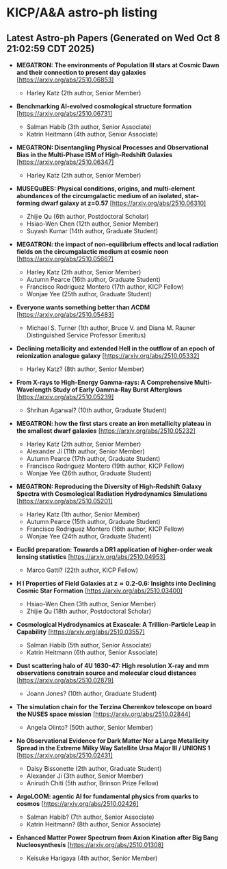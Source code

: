# KICP/A&A astro-ph listing

## Latest Astro-ph Papers (Generated on Wed Oct  8 21:02:59 CDT 2025)

- **MEGATRON: The environments of Population III stars at Cosmic Dawn and their connection to present day galaxies**
[https://arxiv.org/abs/2510.06853]
  + Harley Katz (2th author, Senior Member)

- **Benchmarking AI-evolved cosmological structure formation**
[https://arxiv.org/abs/2510.06731]
  + Salman Habib (3th author, Senior Associate)
  + Katrin Heitmann (4th author, Senior Associate)

- **MEGATRON: Disentangling Physical Processes and Observational Bias in the Multi-Phase ISM of High-Redshift Galaxies**
[https://arxiv.org/abs/2510.06347]
  + Harley Katz (2th author, Senior Member)

- **MUSEQuBES: Physical conditions, origins, and multi-element abundances of the circumgalactic medium of an isolated, star-forming dwarf galaxy at z=0.57**
[https://arxiv.org/abs/2510.06310]
  + Zhijie Qu (6th author, Postdoctoral Scholar)
  + Hsiao-Wen Chen (12th author, Senior Member)
  + Suyash Kumar (14th author, Graduate Student)

- **MEGATRON: the impact of non-equilibrium effects and local radiation fields on the circumgalactic medium at cosmic noon**
[https://arxiv.org/abs/2510.05667]
  + Harley Katz (2th author, Senior Member)
  + Autumn Pearce (16th author, Graduate Student)
  + Francisco Rodriguez Montero (17th author, KICP Fellow)
  + Wonjae Yee (25th author, Graduate Student)

- **Everyone wants something better than $Λ$CDM**
[https://arxiv.org/abs/2510.05483]
  + Michael S. Turner (1th author, Bruce V. and Diana M. Rauner Distinguished Service Professor Emeritus)

- **Declining metallicity and extended HeII in the outflow of an epoch of reionization analogue galaxy**
[https://arxiv.org/abs/2510.05332]
  + Harley Katz? (8th author, Senior Member)

- **From X-rays to High-Energy Gamma-rays: A Comprehensive Multi-Wavelength Study of Early Gamma-Ray Burst Afterglows**
[https://arxiv.org/abs/2510.05239]
  + Shrihan Agarwal? (10th author, Graduate Student)

- **MEGATRON: how the first stars create an iron metallicity plateau in the smallest dwarf galaxies**
[https://arxiv.org/abs/2510.05232]
  + Harley Katz (2th author, Senior Member)
  + Alexander Ji (11th author, Senior Member)
  + Autumn Pearce (17th author, Graduate Student)
  + Francisco Rodriguez Montero (19th author, KICP Fellow)
  + Wonjae Yee (26th author, Graduate Student)

- **MEGATRON: Reproducing the Diversity of High-Redshift Galaxy Spectra with Cosmological Radiation Hydrodynamics Simulations**
[https://arxiv.org/abs/2510.05201]
  + Harley Katz (1th author, Senior Member)
  + Autumn Pearce (15th author, Graduate Student)
  + Francisco Rodriguez Montero (16th author, KICP Fellow)
  + Wonjae Yee (24th author, Graduate Student)

- **Euclid preparation: Towards a DR1 application of higher-order weak lensing statistics**
[https://arxiv.org/abs/2510.04953]
  + Marco Gatti? (22th author, KICP Fellow)

- **H I Properties of Field Galaxies at $\boldsymbol{z\approx 0.2}$-0.6: Insights into Declining Cosmic Star Formation**
[https://arxiv.org/abs/2510.03400]
  + Hsiao-Wen Chen (3th author, Senior Member)
  + Zhijie Qu (18th author, Postdoctoral Scholar)

- **Cosmological Hydrodynamics at Exascale: A Trillion-Particle Leap in Capability**
[https://arxiv.org/abs/2510.03557]
  + Salman Habib (5th author, Senior Associate)
  + Katrin Heitmann (6th author, Senior Associate)

- **Dust scattering halo of 4U 1630-47: High resolution X-ray and mm observations constrain source and molecular cloud distances**
[https://arxiv.org/abs/2510.02879]
  + Joann Jones? (10th author, Graduate Student)

- **The simulation chain for the Terzina Cherenkov telescope on board the NUSES space mission**
[https://arxiv.org/abs/2510.02844]
  + Angela Olinto? (50th author, Senior Member)

- **No Observational Evidence for Dark Matter Nor a Large Metallicity Spread in the Extreme Milky Way Satellite Ursa Major III / UNIONS 1**
[https://arxiv.org/abs/2510.02431]
  + Daisy Bissonette (2th author, Graduate Student)
  + Alexander Ji (3th author, Senior Member)
  + Anirudh Chiti (5th author, Brinson Prize Fellow)

- **ArgoLOOM: agentic AI for fundamental physics from quarks to cosmos**
[https://arxiv.org/abs/2510.02426]
  + Salman Habib? (7th author, Senior Associate)
  + Katrin Heitmann? (8th author, Senior Associate)

- **Enhanced Matter Power Spectrum from Axion Kination after Big Bang Nucleosynthesis**
[https://arxiv.org/abs/2510.01308]
  + Keisuke Harigaya (4th author, Senior Member)

